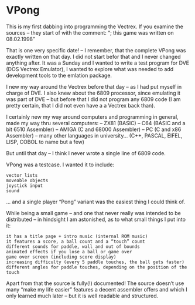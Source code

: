 # VPong

This is my first dabbing into programming the Vectrex. If you examine the sources – they start of with the comment: “; this game was written on 08.02.1998”

That is one very specific date! – I remember, that the complete VPong was exactly written on that day. I did not start befor that and I never changed anything after. It was a Sunday and I wanted to write a test program for DVE (DOS Vectrex Emulator), I wanted to explore what was needed to add development tools to the emlation package.

I new my way around the Vectrex before that day – as I had put myself in charge of DVE. I also knew about the 6809 processor, since emulating it was part of DVE – but before that I did not program any 6809 code (I am pretty certain, that I did not even have a a Vectrex back than).

I certainly new my way around computers and programming in general, made my way thru several computers:
– ZX81 (BASIC)
– C64 (BASIC and a bit 6510 Assembler)
– AMIGA (C and 68000 Assembler)
– PC (C and x86 Assembler)
– many other languages in university… (C++, PASCAL, EIFEL, LISP, COBOL to name but a few)

But until that day – I think I never wrote a single line of 6809 code.

VPong was a testcase.
I wanted it to include:

    vector lists
    moveable objects
    joystick input
    sound

… and a single player “Pong” variant was the easiest thing I could think of.

While being a small game – and one that never really was intended to be distributed – in hindsight I am astonished, as to what small things I put into it:

    it has a title page + intro music (internal ROM music)
    it features a score, a ball count and a “touch” count
    different sounds for paddle, wall and out of bounds
    animated effects if you lose a ball or game over
    game over screen (including score display)
    increasing difficulty (every 5 paddle touches, the ball gets faster)
    different angles for paddle touches, depending on the position of the touch

Apart from that the source is fully(!) documented!
The source doesn’t use many “make my life easier” features a decent assembler offers and which I only learned much later – but it is well readable and structured.
